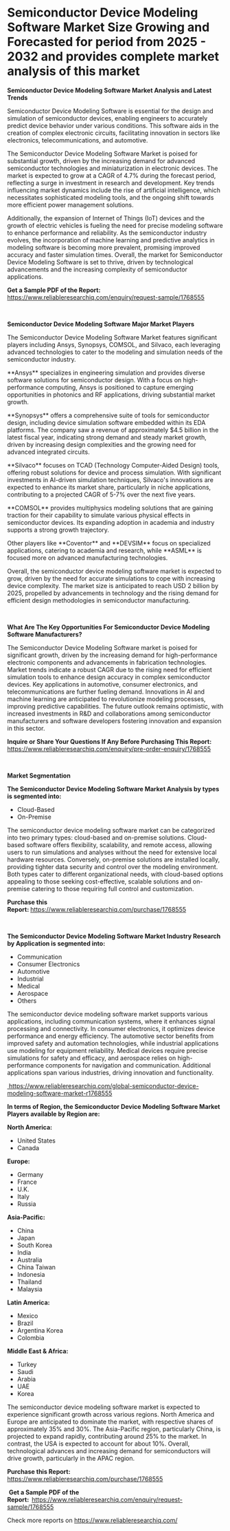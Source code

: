 <p><h1>Semiconductor Device Modeling Software Market Size Growing and Forecasted for period from 2025 - 2032 and provides complete market analysis of this market</h1></p><p><strong>Semiconductor Device Modeling Software Market Analysis and Latest Trends</strong></p>
<p><p>Semiconductor Device Modeling Software is essential for the design and simulation of semiconductor devices, enabling engineers to accurately predict device behavior under various conditions. This software aids in the creation of complex electronic circuits, facilitating innovation in sectors like electronics, telecommunications, and automotive.</p><p>The Semiconductor Device Modeling Software Market is poised for substantial growth, driven by the increasing demand for advanced semiconductor technologies and miniaturization in electronic devices. The market is expected to grow at a CAGR of 4.7% during the forecast period, reflecting a surge in investment in research and development. Key trends influencing market dynamics include the rise of artificial intelligence, which necessitates sophisticated modeling tools, and the ongoing shift towards more efficient power management solutions.</p><p>Additionally, the expansion of Internet of Things (IoT) devices and the growth of electric vehicles is fueling the need for precise modeling software to enhance performance and reliability. As the semiconductor industry evolves, the incorporation of machine learning and predictive analytics in modeling software is becoming more prevalent, promising improved accuracy and faster simulation times. Overall, the market for Semiconductor Device Modeling Software is set to thrive, driven by technological advancements and the increasing complexity of semiconductor applications.</p></p>
<p><strong>Get a Sample PDF of the Report:&nbsp;</strong> <a href="https://www.reliableresearchiq.com/enquiry/request-sample/1768555?utm_campaign=2463&utm_medium=2&utm_source=Github&utm_content=ia&utm_term=11032025&utm_id=semiconductor-device-modeling-software">https://www.reliableresearchiq.com/enquiry/request-sample/1768555</a></p>
<p>&nbsp;</p>
<p><strong>Semiconductor Device Modeling Software Major Market Players</strong></p>
<p><p>The Semiconductor Device Modeling Software Market features significant players including Ansys, Synopsys, COMSOL, and Silvaco, each leveraging advanced technologies to cater to the modeling and simulation needs of the semiconductor industry.</p><p>**Ansys** specializes in engineering simulation and provides diverse software solutions for semiconductor design. With a focus on high-performance computing, Ansys is positioned to capture emerging opportunities in photonics and RF applications, driving substantial market growth.</p><p>**Synopsys** offers a comprehensive suite of tools for semiconductor design, including device simulation software embedded within its EDA platforms. The company saw a revenue of approximately $4.5 billion in the latest fiscal year, indicating strong demand and steady market growth, driven by increasing design complexities and the growing need for advanced integrated circuits.</p><p>**Silvaco** focuses on TCAD (Technology Computer-Aided Design) tools, offering robust solutions for device and process simulation. With significant investments in AI-driven simulation techniques, Silvaco's innovations are expected to enhance its market share, particularly in niche applications, contributing to a projected CAGR of 5-7% over the next five years.</p><p>**COMSOL** provides multiphysics modeling solutions that are gaining traction for their capability to simulate various physical effects in semiconductor devices. Its expanding adoption in academia and industry supports a strong growth trajectory.</p><p>Other players like **Coventor** and **DEVSIM** focus on specialized applications, catering to academia and research, while **ASML** is focused more on advanced manufacturing technologies.</p><p>Overall, the semiconductor device modeling software market is expected to grow, driven by the need for accurate simulations to cope with increasing device complexity. The market size is anticipated to reach USD 2 billion by 2025, propelled by advancements in technology and the rising demand for efficient design methodologies in semiconductor manufacturing.</p></p>
<p>&nbsp;</p>
<p><strong>What Are The Key Opportunities For Semiconductor Device Modeling Software Manufacturers?</strong></p>
<p><p>The Semiconductor Device Modeling Software market is poised for significant growth, driven by the increasing demand for high-performance electronic components and advancements in fabrication technologies. Market trends indicate a robust CAGR due to the rising need for efficient simulation tools to enhance design accuracy in complex semiconductor devices. Key applications in automotive, consumer electronics, and telecommunications are further fueling demand. Innovations in AI and machine learning are anticipated to revolutionize modeling processes, improving predictive capabilities. The future outlook remains optimistic, with increased investments in R&D and collaborations among semiconductor manufacturers and software developers fostering innovation and expansion in this sector.</p></p>
<p><strong>Inquire or Share Your Questions If Any Before Purchasing This Report:</strong> <a href="https://www.reliableresearchiq.com/enquiry/pre-order-enquiry/1768555?utm_campaign=2463&utm_medium=2&utm_source=Github&utm_content=ia&utm_term=11032025&utm_id=semiconductor-device-modeling-software">https://www.reliableresearchiq.com/enquiry/pre-order-enquiry/1768555</a></p>
<p>&nbsp;</p>
<p><strong>Market Segmentation</strong></p>
<p><strong>The Semiconductor Device Modeling Software Market Analysis by types is segmented into:</strong></p>
<p><ul><li>Cloud-Based</li><li>On-Premise</li></ul></p>
<p><p>The semiconductor device modeling software market can be categorized into two primary types: cloud-based and on-premise solutions. Cloud-based software offers flexibility, scalability, and remote access, allowing users to run simulations and analyses without the need for extensive local hardware resources. Conversely, on-premise solutions are installed locally, providing tighter data security and control over the modeling environment. Both types cater to different organizational needs, with cloud-based options appealing to those seeking cost-effective, scalable solutions and on-premise catering to those requiring full control and customization.</p></p>
<p><strong>Purchase this Report:&nbsp;</strong><a href="https://www.reliableresearchiq.com/purchase/1768555?utm_campaign=2463&utm_medium=2&utm_source=Github&utm_content=ia&utm_term=11032025&utm_id=semiconductor-device-modeling-software">https://www.reliableresearchiq.com/purchase/1768555</a></p>
<p>&nbsp;</p>
<p><strong>The Semiconductor Device Modeling Software Market Industry Research by Application is segmented into:</strong></p>
<p><ul><li>Communication</li><li>Consumer Electronics</li><li>Automotive</li><li>Industrial</li><li>Medical</li><li>Aerospace</li><li>Others</li></ul></p>
<p><p>The semiconductor device modeling software market supports various applications, including communication systems, where it enhances signal processing and connectivity. In consumer electronics, it optimizes device performance and energy efficiency. The automotive sector benefits from improved safety and automation technologies, while industrial applications use modeling for equipment reliability. Medical devices require precise simulations for safety and efficacy, and aerospace relies on high-performance components for navigation and communication. Additional applications span various industries, driving innovation and functionality.</p></p>
<p><a href="https://www.reliableresearchiq.com/global-semiconductor-device-modeling-software-market-r1768555?utm_campaign=2463&utm_medium=2&utm_source=Github&utm_content=ia&utm_term=11032025&utm_id=semiconductor-device-modeling-software">&nbsp;https://www.reliableresearchiq.com/global-semiconductor-device-modeling-software-market-r1768555</a></p>
<p><strong>In terms of Region, the Semiconductor Device Modeling Software Market Players available by Region are:</strong></p>
<p>
    <p> <strong> North America: </strong>
        <ul>
            <li>United States</li>
            <li>Canada</li>
        </ul>
        </p> 
    <p> <strong> Europe: </strong>
        <ul>
            <li>Germany</li>
            <li>France</li>
            <li>U.K.</li>
            <li>Italy</li>
            <li>Russia</li>
        </ul>
        </p> 
    <p> <strong> Asia-Pacific: </strong>
        <ul>
            <li>China</li>
            <li>Japan</li>
            <li>South Korea</li>
            <li>India</li>
            <li>Australia</li>
            <li>China Taiwan</li>
            <li>Indonesia</li>
            <li>Thailand</li>
            <li>Malaysia</li>
        </ul>
        </p> 
    <p> <strong> Latin America: </strong>
        <ul>
            <li>Mexico</li>
            <li>Brazil</li>
            <li>Argentina Korea</li>
            <li>Colombia</li>
        </ul>
        </p> 
    <p> <strong> Middle East & Africa: </strong>
        <ul>
            <li>Turkey</li>
            <li>Saudi</li>
            <li>Arabia</li>
            <li>UAE</li>
            <li>Korea</li>
        </ul>
    </p>
    </p>
<p><p>The semiconductor device modeling software market is expected to experience significant growth across various regions. North America and Europe are anticipated to dominate the market, with respective shares of approximately 35% and 30%. The Asia-Pacific region, particularly China, is projected to expand rapidly, contributing around 25% to the market. In contrast, the USA is expected to account for about 10%. Overall, technological advances and increasing demand for semiconductors will drive growth, particularly in the APAC region.</p></p>
<p><strong>Purchase this Report: </strong><a href="https://www.reliableresearchiq.com/purchase/1768555?utm_campaign=2463&utm_medium=2&utm_source=Github&utm_content=ia&utm_term=11032025&utm_id=semiconductor-device-modeling-software">https://www.reliableresearchiq.com/purchase/1768555</a></p>
<p>&nbsp;<strong>Get a Sample PDF of the Report:&nbsp;&nbsp;</strong><a href="https://www.reliableresearchiq.com/enquiry/request-sample/1768555?utm_campaign=2463&utm_medium=2&utm_source=Github&utm_content=ia&utm_term=11032025&utm_id=semiconductor-device-modeling-software">https://www.reliableresearchiq.com/enquiry/request-sample/1768555</a></p>
<p><strong></strong></p>
<p>Check more reports on <a href="https://www.reliableresearchiq.com/?utm_campaign=2463&utm_medium=2&utm_source=Github&utm_content=ia&utm_term=11032025&utm_id=semiconductor-device-modeling-software">https://www.reliableresearchiq.com/</a></p>